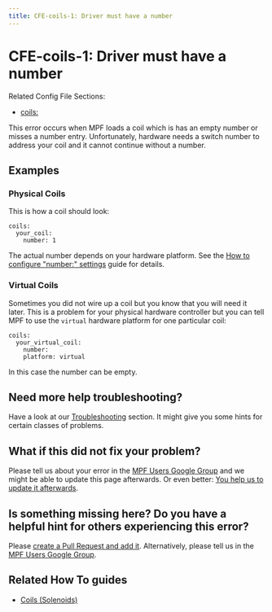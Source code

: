 ```yaml
---
title: CFE-coils-1: Driver must have a number
---
```


# CFE-coils-1: Driver must have a number


Related Config File Sections:

* [coils:](../config/coils.md)

This error occurs when MPF loads a coil which is has an empty number or
misses a number entry. Unfortunately, hardware needs a switch number to
address your coil and it cannot continue without a number.

## Examples

### Physical Coils

This is how a coil should look:

``` mpf-config
coils:
  your_coil:
    number: 1
```

The actual number depends on your hardware platform. See the
[How to configure "number:" settings](../hardware/numbers.md) guide for details.

### Virtual Coils

Sometimes you did not wire up a coil but you know that you will need it
later. This is a problem for your physical hardware controller but you
can tell MPF to use the `virtual` hardware platform for one particular
coil:

``` mpf-config
coils:
  your_virtual_coil:
    number:
    platform: virtual
```

In this case the number can be empty.

## Need more help troubleshooting?

Have a look at our [Troubleshooting](../troubleshooting/index.md) section. It might give you some hints for certain classes of
problems.

## What if this did not fix your problem?

Please tell us about your error in the [MPF Users Google
Group](https://groups.google.com/forum/#!forum/mpf-users) and we might
be able to update this page afterwards. Or even better:
[You help us to update it afterwards](../about/help_docs.md).

## Is something missing here? Do you have a helpful hint for others experiencing this error?

Please
[create a Pull Request and add it](../about/help_docs.md). Alternatively, please tell us in the [MPF Users Google
Group](https://groups.google.com/forum/#!forum/mpf-users).

## Related How To guides

* [Coils (Solenoids)](../mechs/coils/index.md)
